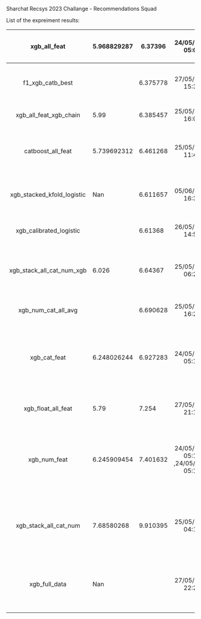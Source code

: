 Sharchat Recsys 2023 Challange - Recommendations Squad

List of the expreiment results:

|        xgb_all_feat        | 5.968829287 | 6.37396  |          24/05/2023 05:09          |                    Hyper parameter turing with optuna                    |
|:--------------------------:|-------------|----------|:----------------------------------:|:------------------------------------------------------------------------:|
|      f1_xgb_catb_best      |             | 6.375778 |          27/05/2023 15:33          |                 Combined XGB and Catboost with f1 formula                |
|   xgb_all_feat_xgb_chain   | 5.99        | 6.385457 |          25/05/2023 16:06          |                     Xgb on top of another Xgb model                      |
|      catboost_all_feat     | 5.739692312 | 6.461268 |          25/05/2023 11:42          |              Catboost model with all the feature with optuna             |
| xgb_stacked_kfold_logistic | Nan         | 6.611657 |          05/06/2023 16:34          |                   XGB Stacked kflod Logistic Regression                  |
|   xgb_calibrated_logistic  |             | 6.61368  |          26/05/2023 14:55          |                  Calibrated XGB with logistic regression                 |
|  xgb_stack_all_cat_num_xgb | 6.026       | 6.64367  |          25/05/2023 06:20          |             Stack all the above row 1,2 and 3 optuna with xgb            |
|     xgb_num_cat_all_avg    |             | 6.690628 |          25/05/2023 16:22          |                  Simple average of all the xgb of row 1                  |
|        xgb_cat_feat        | 6.248026244 | 6.927283 |          24/05/2023 05:18          | Hyper parameter turing with optuna while using only Categorical Features |
|     xgb_float_all_feat     | 5.79        | 7.254    |          27/05/2023 21:11          |           Converted all the categorical values to probablites            |
|        xgb_num_feat        | 6.245909454 | 7.401632 | 24/05/2023 05:18 ,24/05/2023 05:19 |  Hyper parameter turing with optuna while using only Numerical Features  |
|    xgb_stack_all_cat_num   | 7.68580268  | 9.910395 |          25/05/2023 04:10          | Stack all the above row 1,2 and 3 optuna with logistice regression model |
|        xgb_full_data       | Nan         |          | 27/05/2023 22:29                   |    Validation data is also mixed with whole data but dates is not used   |
|                            |             |          |                                    |                                                                          |
|                            |             |          |                                    |                                                                          |
